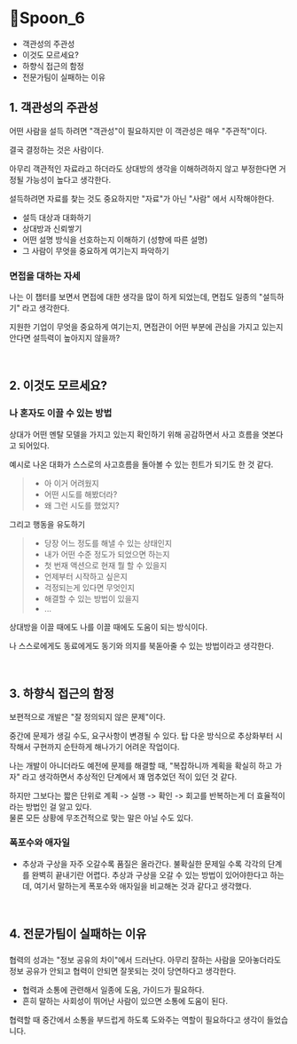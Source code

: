 # 🥄Spoon_6
- 객관성의 주관성
- 이것도 모르세요?
- 하향식 접근의 함정
- 전문가팀이 실패하는 이유


## 1. 객관성의 주관성

어떤 사람을 설득 하려면 "객관성"이 필요하지만 이 객관성은 매우 "주관적"이다.

결국 결정하는 것은 사람이다. 

아무리 객관적인 자료라고 하더라도 상대방의 생각을 이해하려하지 않고 부정한다면 거정될 가능성이 높다고 생각한다.

설득하려면 자료를 찾는 것도 중요하지만 "자료"가 아닌 "사람" 에서 시작해야한다.
- 설득 대상과 대화하기
- 상대방과 신뢰쌓기
- 어떤 설명 방식을 선호하는지 이해하기 (성향에 따른 설명)
- 그 사람이 무엇을 중요하게 여기는지 파악하기

### 면접을 대하는 자세

나는 이 챕터를 보면서 면접에 대한 생각을 많이 하게 되었는데, 면접도 일종의 "설득하기" 라고 생각한다.

지원한 기업이 무엇을 중요하게 여기는지, 면접관이 어떤 부분에 관심을 가지고 있는지 안다면 설득력이 높아지지 않을까?

<br>

## 2. 이것도 모르세요?
### 나 혼자도 이끌 수 있는 방법

상대가 어떤 멘탈 모델을 가지고 있는지 확인하기 위해 공감하면서 사고 흐름을 엿본다고 되어있다.

예시로 나온 대화가 스스로의 사고흐름을 돌아볼 수 있는 힌트가 되기도 한 것 같다.
> - 아 이거 어려웠지
> - 어떤 시도를 해봤더라?
> - 왜 그런 시도를 했었지?

그리고 행동을 유도하기
> - 당장 어느 정도를 해낼 수 있는 상태인지
> - 내가 어떤 수준 정도가 되었으면 하는지
> - 첫 번재 액션으로 현재 뭘 할 수 있을지
> - 언제부터 시작하고 싶은지
> - 걱정되는게 있다면 무엇인지
> - 해결할 수 있는 방법이 있을지
> - ...

상대방을 이끌 때에도 나를 이끌 때에도 도움이 되는 방식이다.

나 스스로에게도 동료에게도 동기와 의지를 북돋아줄 수 있는 방법이라고 생각한다.


<br>

## 3. 하향식 접근의 함정

보편적으로 개발은 "잘 정의되지 않은 문제"이다.

중간에 문제가 생길 수도, 요구사항이 변경될 수 있다.  탑 다운 방식으로 추상화부터 시작해서 구현까지 순탄하게 해나가기 어려운 작업이다.

나는 개발이 아니더라도 예전에 문제를 해결할 때, "복잡하니까 계획을 확실히 하고 가자" 라고 생각하면서
추상적인 단계에서 꽤 멈추었던 적이 있던 것 같다. 

하지만 그보다는 짧은 단위로 계획 -> 실행 -> 확인 -> 회고를 반복하는게 더 효율적이라는 방법인 걸 알고 있다. <br>
물론 모든 상황에 무조건적으로 맞는 말은 아닐 수도 있다.

### 폭포수와 애자일

- 추상과 구상을 자주 오갈수록 품질은 올라간다.
불확실한 문제일 수록 각각의 단계를 완벽히 끝내기란 어렵다.
추상과 구상을 오갈 수 있는 방법이 있어야한다고 하는데, 여기서 말하는게 폭포수와 애자일을 비교해논 것과 같다고 생각했다.


<br>

## 4. 전문가팀이 실패하는 이유
### 

협력의 성과는 "정보 공유의 차이"에서 드러난다.
아무리 잘하는 사람을 모아놓더라도 정보 공유가 안되고 협력이 안되면 잘못되는 것이 당연하다고 생각한다.

- 협력과 소통에 관련해서 일종에 도움, 가이드가 필요하다.
- 흔히 말하는 사회성이 뛰어난 사람이 있으면 소통에 도움이 된다.

협력할 때 중간에서 소통을 부드럽게 하도록 도와주는 역할이 필요하다고 생각이 들었습니다.